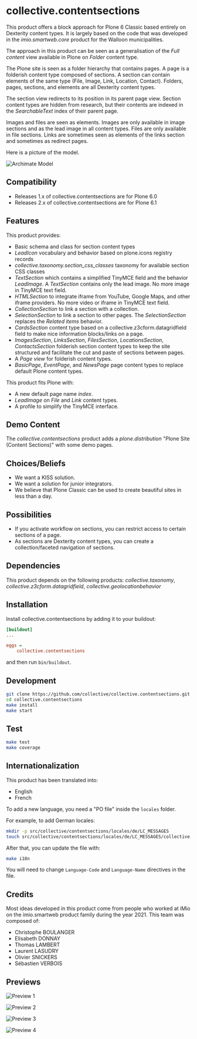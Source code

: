 # collective.contentsections

This product offers a block approach for Plone 6 Classic based entirely on Dexterity content types. It is largely based on the code that was developed in the *imio.smartweb.core* product for the Walloon municipalities.

The approach in this product can be seen as a generalisation of the *Full content* view available in Plone on *Folder* content type.

The Plone site is seen as a folder hierarchy that contains pages. A page is a folderish content type composed of sections. A section can contain elements of the same type (File, Image, Link, Location, Contact). Folders, pages, sections, and elements are all Dexterity content types.

The section view redirects to its position in its parent page view. Section content types are hidden from research, but their contents are indexed in the *SearchableText* index of their parent page.

Images and files are seen as elements. Images are only available in image sections and as the lead image in all content types. Files are only available in file sections. Links are sometimes seen as elements of the links section and sometimes as redirect pages.

Here is a picture of the model.

![Archimate Model](https://raw.githubusercontent.com/sverbois/collective.contentsections/main/docs/images/model.png)

## Compatibility

- Releases 1.x of collective.contentsections are for Plone 6.0
- Releases 2.x of collective.contentsections are for Plone 6.1

## Features

This product provides:

- Basic schema and class for section content types
- *LeadIcon* vocabulary and behavior based on plone.icons registry records
- *collective.taxonomy.section_css_classes* taxonomy for available section CSS classes
- *TextSection* which contains a simplified TinyMCE field and the behavior *LeadImage*. A *TextSection* contains only the lead image. No more image in TinyMCE text field.
- *HTMLSection* to integrate iframe from YouTube, Google Maps, and other iframe providers. No more video or iframe in TinyMCE text field.
- *CollectionSection* to link a section with a collection.
- *SelectionSection* to link a section to other pages. The *SelectionSection* replaces the *Related items* behavior.
- *CardsSection* content type based on a collective.z3cform.datagridfield field to make nice information blocks/links on a page.
- *ImagesSection*, *LinksSection*, *FilesSection*, *LocationsSection*, *ContactsSection* folderish section content types to keep the site structured and facilitate the cut and paste of sections between pages.
- A *Page view* for folderish content types.
- *BasicPage*, *EventPage*, and *NewsPage* page content types to replace default Plone content types.

This product fits Plone with:

- A new default page name *index*.
- *LeadImage* on *File* and *Link* content types.
- A profile to simplify the TinyMCE interface.

## Demo Content

The *collective.contentsections* product adds a *plone.distribution* "Plone Site (Content Sections)" with some demo pages.

## Choices/Beliefs

- We want a KISS solution.
- We want a solution for junior integrators.
- We believe that Plone Classic can be used to create beautiful sites in less than a day.

## Possibilities

- If you activate workflow on sections, you can restrict access to certain sections of a page.
- As sections are Dexterity content types, you can create a collection/faceted navigation of sections.

## Dependencies

This product depends on the following products: *collective.taxonomy*, *collective.z3cform.datagridfield*, *collective.geolocationbehavior*

## Installation

Install collective.contentsections by adding it to your buildout:

```ini
[buildout]
...

eggs =
    collective.contentsections
```

and then run `bin/buildout`.

## Development

```bash
git clone https://github.com/collective/collective.contentsections.git
cd collective.contentsections
make install
make start
```

## Test

```bash
make test
make coverage
```

## Internationalization

This product has been translated into:

- English
- French

To add a new language, you need a "PO file" inside the `locales` folder.

For example, to add German locales:

```bash
mkdir -p src/collective/contentsections/locales/de/LC_MESSAGES
touch src/collective/contentsections/locales/de/LC_MESSAGES/collective.contentsections.po
```

After that, you can update the file with:

```bash
make i18n
```

You will need to change `Language-Code` and `Language-Name` directives in the file.

## Credits

Most ideas developed in this product come from people who worked at iMio on the imio.smartweb product family during the year 2021. This team was composed of:

- Christophe BOULANGER
- Elisabeth DONNAY
- Thomas LAMBERT
- Laurent LASUDRY
- Olivier SNICKERS
- Sébastien VERBOIS

## Previews

![Preview 1](https://raw.githubusercontent.com/sverbois/collective.contentsections/main/docs/images/preview1.png)

![Preview 2](https://raw.githubusercontent.com/sverbois/collective.contentsections/main/docs/images/preview2.png)

![Preview 3](https://raw.githubusercontent.com/sverbois/collective.contentsections/main/docs/images/preview3.png)

![Preview 4](https://raw.githubusercontent.com/sverbois/collective.contentsections/main/docs/images/preview4.png)